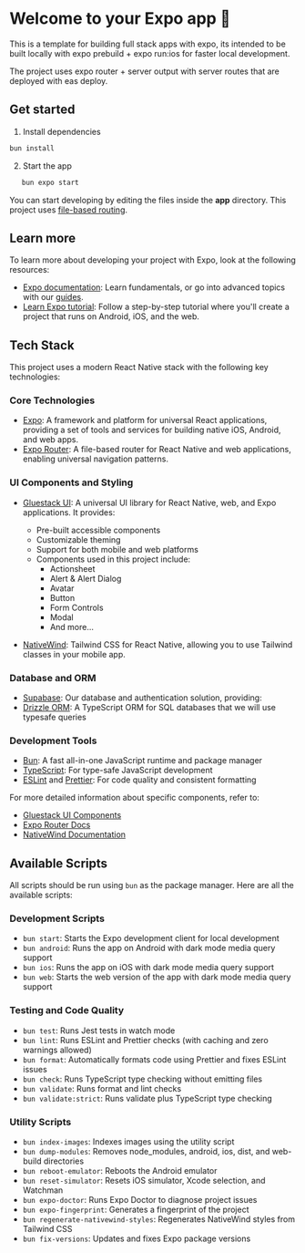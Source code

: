 # Welcome to your Expo app 👋

This is a template for building full stack apps with expo, its intended to be built locally with expo prebuild + expo run:ios for faster local development.

The project uses expo router + server output with server routes that are deployed with eas deploy.

## Get started

1. Install dependencies

```bash
bun install
```

2. Start the app

```bash
   bun expo start
```

You can start developing by editing the files inside the **app** directory. This project uses [file-based routing](https://docs.expo.dev/router/introduction).

## Learn more

To learn more about developing your project with Expo, look at the following resources:

- [Expo documentation](https://docs.expo.dev/): Learn fundamentals, or go into advanced topics with our [guides](https://docs.expo.dev/guides).
- [Learn Expo tutorial](https://docs.expo.dev/tutorial/introduction/): Follow a step-by-step tutorial where you'll create a project that runs on Android, iOS, and the web.

## Tech Stack

This project uses a modern React Native stack with the following key technologies:

### Core Technologies

- [Expo](https://docs.expo.dev/): A framework and platform for universal React applications, providing a set of tools and services for building native iOS, Android, and web apps.
- [Expo Router](https://docs.expo.dev/router/introduction/): A file-based router for React Native and web applications, enabling universal navigation patterns.

### UI Components and Styling

- [Gluestack UI](https://ui.gluestack.io/): A universal UI library for React Native, web, and Expo applications. It provides:

  - Pre-built accessible components
  - Customizable theming
  - Support for both mobile and web platforms
  - Components used in this project include:
    - Actionsheet
    - Alert & Alert Dialog
    - Avatar
    - Button
    - Form Controls
    - Modal
    - And more...

- [NativeWind](https://www.nativewind.dev/): Tailwind CSS for React Native, allowing you to use Tailwind classes in your mobile app.

### Database and ORM

- [Supabase](https://supabase.com/docs): Our database and authentication solution, providing:
- [Drizzle ORM](https://orm.drizzle.team/docs/overview): A TypeScript ORM for SQL databases that we will use typesafe queries

### Development Tools

- [Bun](https://bun.sh/): A fast all-in-one JavaScript runtime and package manager
- [TypeScript](https://www.typescriptlang.org/): For type-safe JavaScript development
- [ESLint](https://eslint.org/) and [Prettier](https://prettier.io/): For code quality and consistent formatting

For more detailed information about specific components, refer to:

- [Gluestack UI Components](https://gluestack.io/ui/docs/components/all-components)
- [Expo Router Docs](https://docs.expo.dev/router/introduction/)
- [NativeWind Documentation](https://www.nativewind.dev/overview/)

## Available Scripts

All scripts should be run using `bun` as the package manager. Here are all the available scripts:

### Development Scripts

- `bun start`: Starts the Expo development client for local development
- `bun android`: Runs the app on Android with dark mode media query support
- `bun ios`: Runs the app on iOS with dark mode media query support
- `bun web`: Starts the web version of the app with dark mode media query support

### Testing and Code Quality

- `bun test`: Runs Jest tests in watch mode
- `bun lint`: Runs ESLint and Prettier checks (with caching and zero warnings allowed)
- `bun format`: Automatically formats code using Prettier and fixes ESLint issues
- `bun check`: Runs TypeScript type checking without emitting files
- `bun validate`: Runs format and lint checks
- `bun validate:strict`: Runs validate plus TypeScript type checking

### Utility Scripts

- `bun index-images`: Indexes images using the utility script
- `bun dump-modules`: Removes node_modules, android, ios, dist, and web-build directories
- `bun reboot-emulator`: Reboots the Android emulator
- `bun reset-simulator`: Resets iOS simulator, Xcode selection, and Watchman
- `bun expo-doctor`: Runs Expo Doctor to diagnose project issues
- `bun expo-fingerprint`: Generates a fingerprint of the project
- `bun regenerate-nativewind-styles`: Regenerates NativeWind styles from Tailwind CSS
- `bun fix-versions`: Updates and fixes Expo package versions

